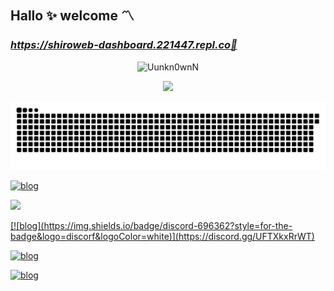 ## Hallo ✨ welcome 〽️
### ***https://shiroweb-dashboard.221447.repl.co🌸***

<p align="center"><img title="Uunkn0wnN" src="https://media.giphy.com/media/lKpZ5OGoWkI5BkgTWv/giphy.gif"></p>

<div align="center">
  <a href="https://github.com/Uunkn0wnN">
  <img height="180em" src="https://github-readme-stats.vercel.app/api?username=Uunkn0wnN&show_icons=true&theme=dracula&include_all_commits=true&count_private=true"/>
  
![Snake animation](https://github.com/Uunkn0wnN/Uunkn0wnN/blob/output/github-contribution-grid-snake.svg)
</div>
  
[![blog](https://img.shields.io/badge/Whatsapp-25D366?style=for-the-badge&logo=whatsapp&logoColor=white 
)](https://api.whatsapp.com/send?phone=628983755600&text=Hola!%halo%20hai%20😸%20saya%20dari%20GitHub) 
  
<a href="https://instagram.com/22.1447" target="_blank"><img src="https://img.shields.io/badge/-Instagram-%23E4405F?style=for-the-badge&logo=instagram&logoColor=white" target="_blank"></a>

  <a href="https://discord.gg/UFTXkxRrWT">
[![blog](https://img.shields.io/badge/discord-696362?style=for-the-badge&logo=discorf&logoColor=white)](https://discord.gg/UFTXkxRrWT)

  
[![blog](https://img.shields.io/badge/YouTube-FF0000?style=for-the-badge&logo=youtube&logoColor=white)
](https://youtube.com/channel/UC_w0uOuASLUMS5l3XLoB6Wg)

[![blog](https://img.shields.io/twitter/url?label=22_1447&style=social&url=https%3A%2F%2Ftwitter.com%2F22_1447%3Ft%3DWKw6-0TkaGP8QbODUWVgpg%26s%3D08)](https://twitter.com/22_1447?t=WKw6-0TkaGP8QbODUWVgpg&s=08)

